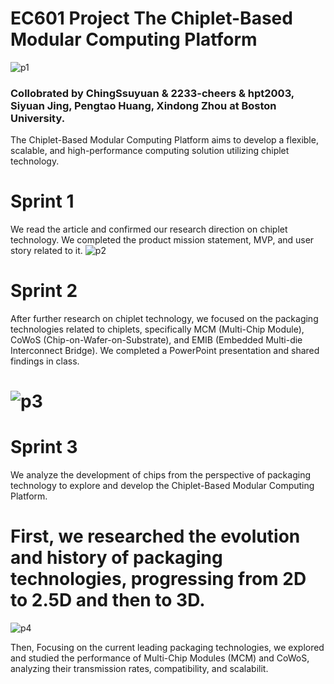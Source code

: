 # EC601 Project The Chiplet-Based Modular Computing Platform
![p1](https://github.com/ChingSsuyuan/EC601-project/blob/429dd63ed9b0cf09f26b83e3cb78eb2cb8323f84/Resources/picture1.png)

### Collobrated by ChingSsuyuan & 2233-cheers & hpt2003, Siyuan Jing, Pengtao Huang, Xindong Zhou at Boston University.

The Chiplet-Based Modular Computing Platform aims to develop a flexible, scalable, and high-performance computing solution utilizing chiplet technology. 

# Sprint 1
We read the article and confirmed our research direction on chiplet technology. We completed the product mission statement, MVP, and user story related to it.
![p2](https://github.com/ChingSsuyuan/EC601-Project/blob/9f59ebe5ce0c2d8a38db6475c3c0ebde55e84a49/Resources/picture2.png)
# Sprint 2
After further research on chiplet technology, we focused on the packaging technologies related to chiplets, specifically MCM (Multi-Chip Module), CoWoS (Chip-on-Wafer-on-Substrate), and EMIB (Embedded Multi-die Interconnect Bridge). We completed a PowerPoint presentation and shared findings in class.


# ![p3](https://github.com/ChingSsuyuan/EC601-Project/blob/c6b0086c96a1277f40920a834be32a060a716c10/Resources/picture3.png)

# Sprint 3
We analyze the development of chips from the perspective of packaging technology to explore and develop the Chiplet-Based Modular Computing Platform.

First, we researched the evolution and history of packaging technologies, progressing from 2D to 2.5D and then to 3D.
==
![p4](https://github.com/ChingSsuyuan/EC601-Project/blob/c3c4af32fe8dd092068804cba2ffa5fe11412c2d/Resources/picture4.png)

Then, Focusing on the current leading packaging technologies, we explored and studied the performance of Multi-Chip Modules (MCM) and CoWoS, analyzing their transmission rates, compatibility, and scalabilit.

